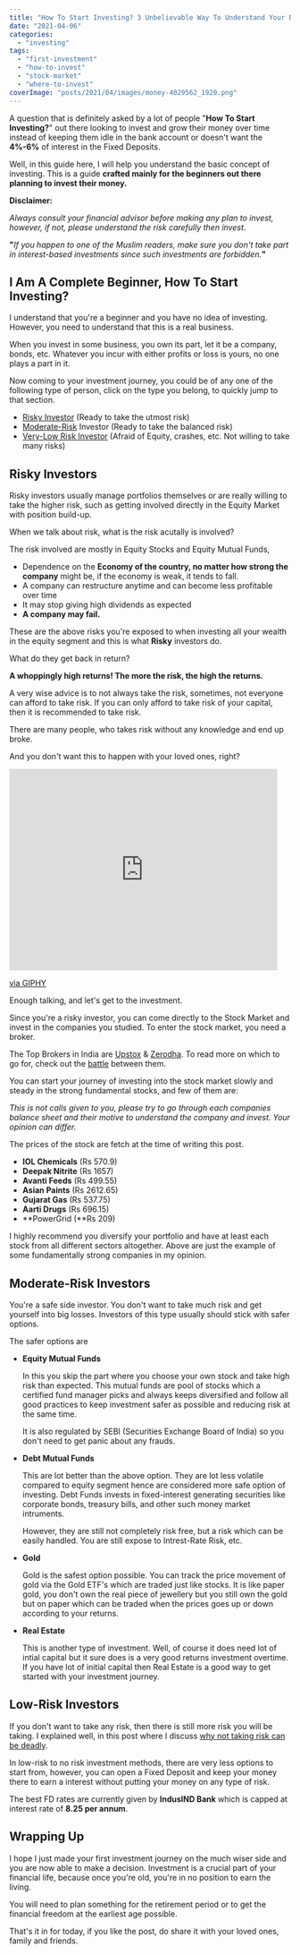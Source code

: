```yaml
---
title: "How To Start Investing? 3 Unbelievable Way To Understand Your Risk"
date: "2021-04-06"
categories: 
  - "investing"
tags: 
  - "first-investment"
  - "how-to-invest"
  - "stock-market"
  - "where-to-invest"
coverImage: "posts/2021/04/images/money-4029562_1920.png"
---
```


A question that is definitely asked by a lot of people "**How To Start Investing?**" out there looking to invest and grow their money over time instead of keeping them idle in the bank account or doesn't want the **4%-6%** of interest in the Fixed Deposits.

Well, in this guide here, I will help you understand the basic concept of investing. This is a guide **crafted mainly for the beginners out there planning to invest their money.**

**Disclaimer:**

_Always consult your financial advisor before making any plan to invest, however, if not, please understand the risk carefully then invest_.  
  
**"**_If you happen to one of the Muslim readers, make sure you don't take part in interest-based investments since such investments are forbidden._**"**

## I Am A Complete Beginner, How To Start Investing?

I understand that you're a beginner and you have no idea of investing. However, you need to understand that this is a real business.

When you invest in some business, you own its part, let it be a company, bonds, etc. Whatever you incur with either profits or loss is yours, no one plays a part in it.

Now coming to your investment journey, you could be of any one of the following type of person, click on the type you belong, to quickly jump to that section.

- [Risky Investor](#risky) (Ready to take the utmost risk)
- [Moderate-Risk](#risk2) Investor (Ready to take the balanced risk)
- [Very-Low Risk Investor](#norisk) (Afraid of Equity, crashes, etc. Not willing to take many risks)

## **Risky Investors**

Risky investors usually manage portfolios themselves or are really willing to take the higher risk, such as getting involved directly in the Equity Market with position build-up.

When we talk about risk, what is the risk acutally is involved?

The risk involved are mostly in Equity Stocks and Equity Mutual Funds,

- Dependence on the **Economy of the country, no matter how strong the company** might be, if the economy is weak, it tends to fall.
- A company can restructure anytime and can become less profitable over time
- It may stop giving high dividends as expected
- **A company may fail.**

These are the above risks you're exposed to when investing all your wealth in the equity segment and this is what **Risky** investors do.

What do they get back in return?

**A whoppingly high returns! The more the risk, the high the returns.**

A very wise advice is to not always take the risk, sometimes, not everyone can afford to take risk. If you can only afford to take risk of your capital, then it is recommended to take risk.

There are many people, who takes risk without any knowledge and end up broke.

And you don't want this to happen with your loved ones, right?

<iframe src="https://giphy.com/embed/3orifdO6eKr9YBdOBq" width="480" height="360" frameborder="0" class="giphy-embed" allowfullscreen></iframe>

[via GIPHY](https://giphy.com/gifs/season-12-the-simpsons-12x4-3orifdO6eKr9YBdOBq)

Enough talking, and let's get to the investment.

Since you're a risky investor, you can come directly to the Stock Market and invest in the companies you studied. To enter the stock market, you need a broker.

The Top Brokers in India are [Upstox](https://cutt.ly/YxFtiXp) & [Zerodha](https://cutt.ly/dxFiqd7). To read more on which to go for, check out the [battle](https://sastaeinstein.com/upstox-vs-zerodha-the-stock-broker-battle/) between them.

You can start your journey of investing into the stock market slowly and steady in the strong fundamental stocks, and few of them are:

_This is not calls given to you, please try to go through each companies balance sheet and their motive to understand the company and invest. Your opinion can differ._

The prices of the stock are fetch at the time of writing this post.

- **IOL Chemicals** (Rs 570.9)
- **Deepak Nitrite** (Rs 1657)
- **Avanti Feeds** (Rs 499.55)
- **Asian Paints** (Rs 2612.65)
- **Gujarat Gas** (Rs 537.75)
- **Aarti Drugs** (Rs 696.15)
- **PowerGrid (**Rs 209)

I highly recommend you diversify your portfolio and have at least each stock from all different sectors altogether. Above are just the example of some fundamentally strong companies in my opinion.

## Moderate-Risk Investors

You're a safe side investor. You don't want to take much risk and get yourself into big losses. Investors of this type usually should stick with safer options.

The safer options are

- **Equity Mutual Funds**  
      
    In this you skip the part where you choose your own stock and take high risk than expected. This mutual funds are pool of stocks which a certified fund manager picks and always keeps diversified and follow all good practices to keep investment safer as possible and reducing risk at the same time.  
      
    It is also regulated by SEBI (Securities Exchange Board of India) so you don't need to get panic about any frauds.  
    
- **Debt Mutual Funds**  
      
    This are lot better than the above option. They are lot less volatile compared to equity segment hence are considered more safe option of investing. Debt Funds invests in fixed-interest generating securities like corporate bonds, treasury bills, and other such money market intruments.  
      
    However, they are still not completely risk free, but a risk which can be easily handled. You are still expose to Intrest-Rate Risk, etc.  
    
- **Gold**  
      
    Gold is the safest option possible. You can track the price movement of gold via the Gold ETF's which are traded just like stocks. It is like paper gold, you don't own the real piece of jewellery but you still own the gold but on paper which can be traded when the prices goes up or down according to your returns.  
    
- **Real Estate**  
      
    This is another type of investment. Well, of course it does need lot of intial capital but it sure does is a very good returns investment overtime. If you have lot of initial capital then Real Estate is a good way to get started with your investment journey.  
    

## Low-Risk Investors

If you don't want to take any risk, then there is still more risk you will be taking. I explained well, in this post where I discuss [why not taking risk can be deadly](https://sastaeinstein.com/why-investing-is-better-than-saving/).

In low-risk to no risk investment methods, there are very less options to start from, however, you can open a Fixed Deposit and keep your money there to earn a interest without putting your money on any type of risk.

The best FD rates are currently given by **IndusIND Bank** which is capped at interest rate of **8.25 per annum**.

## Wrapping Up

I hope I just made your first investment journey on the much wiser side and you are now able to make a decision. Investment is a crucial part of your financial life, because once you're old, you're in no position to earn the living.

You will need to plan something for the retirement period or to get the financial freedom at the earliest age possible.

That's it in for today, if you like the post, do share it with your loved ones, family and friends.
